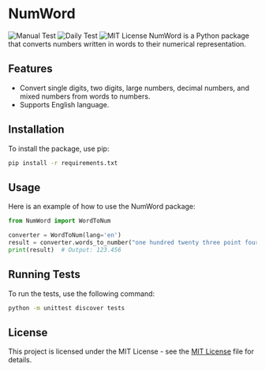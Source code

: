 # NumWord

![Manual Test](https://github.com/HarshitDalal/numword/actions/workflows/manual_test.yml/badge.svg)
![Daily Test](https://github.com/HarshitDalal/numword/actions/workflows/daily_test.yml/badge.svg)
![MIT License](https://img.shields.io/github/license/HarshitDalal/numword)
NumWord is a Python package that converts numbers written in words to their numerical representation.

## Features

- Convert single digits, two digits, large numbers, decimal numbers, and mixed numbers from words to numbers.
- Supports English language.

## Installation

To install the package, use pip:

```bash
pip install -r requirements.txt
```

## Usage
Here is an example of how to use the NumWord package:
```python
from NumWord import WordToNum

converter = WordToNum(lang='en')
result = converter.words_to_number("one hundred twenty three point four five six")
print(result)  # Output: 123.456
``` 
## Running Tests
To run the tests, use the following command:
```bash
python -m unittest discover tests
```

## License
This project is licensed under the MIT License - see the [MIT License]() file for details.
```
